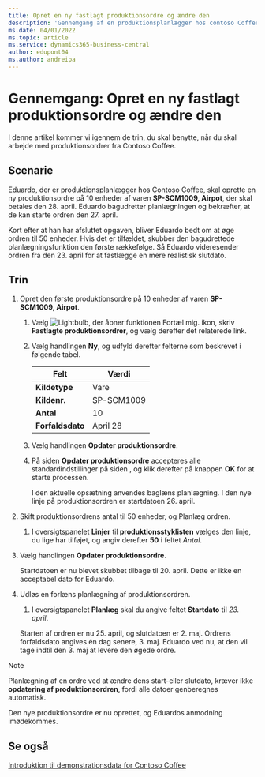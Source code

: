 ```yaml
---
title: Opret en ny fastlagt produktionsordre og ændre den
description: 'Gennemgang af en produktionsplanlægger hos contoso Coffee, som vil oprette en fastlagt produktionsordre og derefter redigere den.'
ms.date: 04/01/2022
ms.topic: article
ms.service: dynamics365-business-central
author: edupont04
ms.author: andreipa
---
```


# Gennemgang: Opret en ny fastlagt produktionsordre og ændre den

I denne artikel kommer vi igennem de trin, du skal benytte, når du skal arbejde med produktionsordrer fra Contoso Coffee.  

## Scenarie

Eduardo, der er produktionsplanlægger hos Contoso Coffee, skal oprette en ny produktionsordre på 10 enheder af varen **SP-SCM1009, Airpot**, der skal betales den 28. april. Eduardo bagudretter planlægningen og bekræfter, at de kan starte ordren den 27. april.  

Kort efter at han har afsluttet opgaven, bliver Eduardo bedt om at øge ordren til 50 enheder. Hvis det er tilfældet, skubber den bagudrettede planlægningsfunktion den første rækkefølge. Så Eduardo videresender ordren fra den 23. april for at fastlægge en mere realistisk slutdato.  

## Trin

1. Opret den første produktionsordre på 10 enheder af varen **SP-SCM1009, Airpot**.

    1. Vælg ![Lightbulb, der åbner funktionen Fortæl mig.](../../media/ui-search/search_small.png "Fortæl mig, hvad du vil foretage dig") ikon, skriv **Fastlagte produktionsordrer**, og vælg derefter det relaterede link.  

    2. Vælg handlingen **Ny**, og udfyld derefter felterne som beskrevet i følgende tabel.  

        |Felt  |Værdi  |
        |---------|---------|
        |**Kildetype** |Vare|
        |**Kildenr.** |SP-SCM1009|
        |**Antal** |10|
        |**Forfaldsdato**|April 28  |

    3. Vælg handlingen **Opdater produktionsordre**.  

    4. På siden **Opdater produktionsordre** accepteres alle standardindstillinger på siden , og klik derefter på knappen **OK** for at starte processen.  

        I den aktuelle opsætning anvendes baglæns planlægning. I den nye linje på produktionsordren er startdatoen 26. april.  

2. Skift produktionsordrens antal til 50 enheder, og Planlæg ordren.  

    1. I oversigtspanelet **Linjer** til **produktionsstyklisten** vælges den linje, du lige har tilføjet, og angiv derefter **50** i feltet *Antal*.  

3. Vælg handlingen **Opdater produktionsordre**.  

    Startdatoen er nu blevet skubbet tilbage til 20. april. Dette er ikke en acceptabel dato for Eduardo.

4. Udløs en forlæns planlægning af produktionsordren.

    1. I oversigtspanelet **Planlæg** skal du angive feltet **Startdato** til *23. april*.

    Starten af ordren er nu 25. april, og slutdatoen er 2. maj. Ordrens forfaldsdato angives én dag senere, 3. maj. Eduardo ved nu, at den vil tage indtil den 3. maj at levere den øgede ordre.

> [!NOTE]
> Planlægning af en ordre ved at ændre dens start-eller slutdato, kræver ikke **opdatering af produktionsordren**, fordi alle datoer genberegnes automatisk.

Den nye produktionsordre er nu oprettet, og Eduardos anmodning imødekommes.  

## Se også

[Introduktion til demonstrationsdata for Contoso Coffee](../contoso-coffee-intro.md)  
